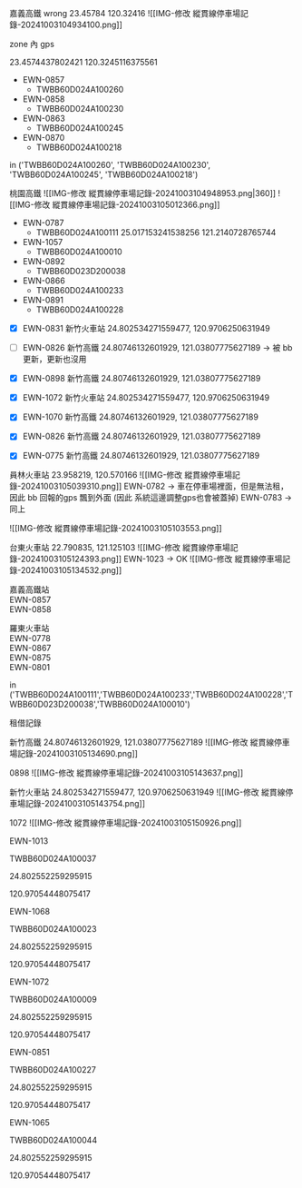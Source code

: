 


嘉義高鐵
wrong 23.45784	120.32416
![[IMG-修改 縱貫線停車場記錄-20241003104934100.png]]

zone 內 gps

23.4574437802421
120.3245116375561


+ EWN-0857
	+ TWBB60D024A100260
+ EWN-0858
	+ TWBB60D024A100230
+ EWN-0863
	+ TWBB60D024A100245
+ EWN-0870
	+ TWBB60D024A100218


in ('TWBB60D024A100260', 'TWBB60D024A100230', 'TWBB60D024A100245', 'TWBB60D024A100218')




桃園高鐵
![[IMG-修改 縱貫線停車場記錄-20241003104948953.png|360]]
![[IMG-修改 縱貫線停車場記錄-20241003105012366.png]]
+ EWN-0787
	+ TWBB60D024A100111
	  25.017153241538256
	  121.2140728765744
+ EWN-1057
	+ TWBB60D024A100010
+ EWN-0892
	+ TWBB60D023D200038
+ EWN-0866
	+ TWBB60D024A100233
+ EWN-0891
	+ TWBB60D024A100228





- [x] EWN-0831   新竹火車站 24.802534271559477, 120.9706250631949
- [ ] EWN-0826  新竹高鐵 24.80746132601929, 121.03807775627189 -> 被 bb 更新，更新也沒用
- [x] EWN-0898  新竹高鐵 24.80746132601929, 121.03807775627189
- [x] EWN-1072 新竹火車站 24.802534271559477, 120.9706250631949




- [x] EWN-1070 新竹高鐵 24.80746132601929, 121.03807775627189
- [x] EWN-0826 新竹高鐵 24.80746132601929, 121.03807775627189
- [x] EWN-0775 新竹高鐵 24.80746132601929, 121.03807775627189



員林火車站  23.958219, 120.570166
![[IMG-修改 縱貫線停車場記錄-20241003105039310.png]]
EWN-0782   ->  車在停車場裡面，但是無法租，因此 bb 回報的gps 飄到外面 (因此 系統這邊調整gps也會被蓋掉)
EWN-0783  -> 同上

![[IMG-修改 縱貫線停車場記錄-20241003105103553.png]]



台東火車站   22.790835, 121.125103
![[IMG-修改 縱貫線停車場記錄-20241003105124393.png]]
EWN-1023   -> OK
![[IMG-修改 縱貫線停車場記錄-20241003105134532.png]]


嘉義高鐵站  
EWN-0857  
EWN-0858  
  


羅東火車站  
EWN-0778  
EWN-0867  
EWN-0875  
EWN-0801




in ('TWBB60D024A100111','TWBB60D024A100233','TWBB60D024A100228','TWBB60D023D200038','TWBB60D024A100010')


租借記錄

新竹高鐵 24.80746132601929, 121.03807775627189
![[IMG-修改 縱貫線停車場記錄-20241003105134690.png]]

0898
![[IMG-修改 縱貫線停車場記錄-20241003105143637.png]]



新竹火車站 24.802534271559477, 120.9706250631949
![[IMG-修改 縱貫線停車場記錄-20241003105143754.png]]


1072
![[IMG-修改 縱貫線停車場記錄-20241003105150926.png]]


EWN-1013

TWBB60D024A100037

24.802552259295915

120.97054448075417

EWN-1068

TWBB60D024A100023

24.802552259295915

120.97054448075417

EWN-1072

TWBB60D024A100009

24.802552259295915

120.97054448075417

EWN-0851

TWBB60D024A100227

24.802552259295915

120.97054448075417

EWN-1065

TWBB60D024A100044

24.802552259295915

120.97054448075417